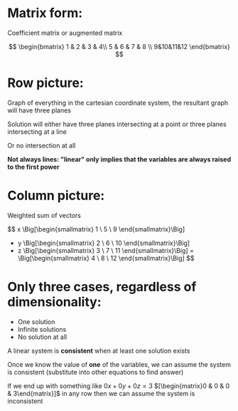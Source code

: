# Matrix form:

Coefficient matrix or augmented matrix

$$
\begin{bmatrix}
1 & 2 & 3 & 4\\
5 & 6 & 7 & 8 \\
9&10&11&12
\end{bmatrix}
$$

#  Row picture:

Graph of everything in the cartesian coordinate system, the resultant graph will have three planes

Solution will either have three planes intersecting at a point or three planes intersecting at a line

Or no intersection at all

**Not always lines: "linear" only implies that the variables are always raised to the first power**

# Column picture:

Weighted sum of vectors

$$
x \Big[\begin{smallmatrix} 1 \\ 5 \\ 9 \end{smallmatrix}\Big] 
+ y \Big[\begin{smallmatrix} 2 \\ 6 \\ 10 \end{smallmatrix}\Big]
+ z \Big[\begin{smallmatrix} 3 \\ 7 \\ 11 \end{smallmatrix}\Big]
= \Big[\begin{smallmatrix} 4 \\ 8 \\ 12 \end{smallmatrix}\Big]
$$

# Only three cases, regardless of dimensionality:

- One solution
- Infinite solutions
- No solution at all

A linear system is **consistent** when at least one solution exists

Once we know the value of **one** of the variables, we can assume the system is consistent (substitute into other equations to find answer)

If we end up with something like $0x + 0y + 0z = 3$ $[\begin{matrix}0 & 0 & 0 & 3\end{matrix}]$  in any row then we can assume the system is inconsistent
